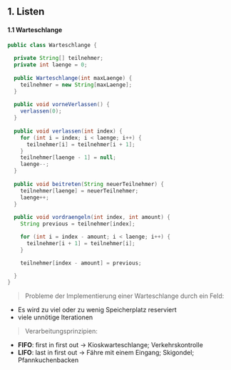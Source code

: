 ## 1. Listen
#### 1.1 Warteschlange

```java
public class Warteschlange {
  
  private String[] teilnehmer;
  private int laenge = 0;
  
  public Warteschlange(int maxLaenge) {
    teilnehmer = new String[maxLaenge];
  }
  
  public void vorneVerlassen() {
    verlassen(0);
  }
  
  public void verlassen(int index) {
    for (int i = index; i < laenge; i++) {
      teilnehmer[i] = teilnehmer[i + 1];
    }
    teilnehmer[laenge - 1] = null;
    laenge--;
  }
  
  public void beitreten(String neuerTeilnehmer) {
    teilnehmer[laenge] = neuerTeilnehmer;
    laenge++;
  }
  
  public void vordraengeln(int index, int amount) {
    String previous = teilnehmer[index];

    for (int i = index - amount; i < laenge; i++) {
      teilnehmer[i + 1] = teilnehmer[i];
    }

    teilnehmer[index - amount] = previous;

  }
}
```
> Probleme der Implementierung einer Warteschlange durch ein Feld:
- Es wird zu viel oder zu wenig Speicherplatz reserviert
- viele unnötige Iterationen

> Verarbeitungsprinzipien:
- **FIFO**: first in first out -> Kioskwarteschlange; Verkehrskontrolle
- **LIFO**: last in first out -> Fähre mit einem Eingang; Skigondel; Pfannkuchenbacken
